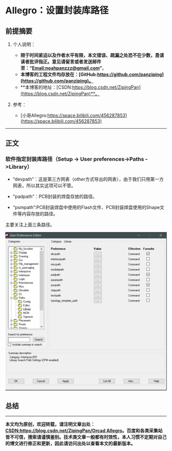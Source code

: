 # Allegro：设置封装库路径

## 前提摘要

1. 个人说明：

   - **限于时间紧迫以及作者水平有限，本文错误、疏漏之处恐不在少数，恳请读者批评指正。意见请留言或者发送邮件至：“[Email:noahpanzzz@gmail.com](noahpanzzz@gmail.com)”**。
   - **本博客的工程文件均存放在：[GitHub:https://github.com/panziping](https://github.com/panziping)。**
   - **本博客的地址：[CSDN:https://blog.csdn.net/ZipingPan](https://blog.csdn.net/ZipingPan)**。
2. 参考：

   - [小哥Allegro:https://space.bilibili.com/456287853](https://space.bilibili.com/456287853)

---

## 正文

### 软件指定封装库路径（Setup -> User preferences->Paths ->Library）

- “devpath”：这是第三方网表（other方式导出的网表），由于我们只用第一方网表，所以其实这项可以不管。

- “padpath”：PCB封装的焊盘存放的路径。

- “psmpath”:PCB封装焊盘中使用的Flash文件、PCB封装焊盘使用的Shape文件等内容存放的路径。

主要关注上面三条路径。

![Allegro：设置封装库路径-P1](./图库/Allegro：设置封装库路径/Allegro：设置封装库路径-P1.png)





## 总结



---

**本文均为原创，欢迎转载，请注明文章出处：[CSDN:https://blog.csdn.net/ZipingPan/Orcad Allegro](https://blog.csdn.net/zipingpan/category_12634775.html)。百度和各类采集站皆不可信，搜索请谨慎鉴别。技术类文章一般都有时效性，本人习惯不定期对自己的博文进行修正和更新，因此请访问出处以查看本文的最新版本。**

